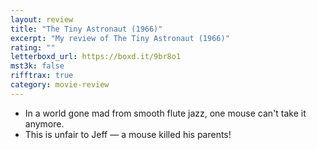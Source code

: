 ```yaml
---
layout: review
title: "The Tiny Astronaut (1966)"
excerpt: "My review of The Tiny Astronaut (1966)"
rating: ""
letterboxd_url: https://boxd.it/9br8o1
mst3k: false
rifftrax: true
category: movie-review
---
```


- In a world gone mad from smooth flute jazz, one mouse can't take it anymore.
- This is unfair to Jeff — a mouse killed his parents!
